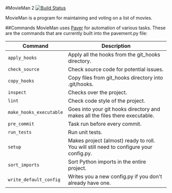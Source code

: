 #MovieMan 2 [![Build Status](https://travis-ci.org/simon-andrews/movieman2.svg?branch=master)](https://travis-ci.org/simon-andrews/movieman2)

MovieMan is a program for maintaining and voting on a list of movies.

##Commands
MovieMan uses [Paver](https://github.com/paver/paver) for automation of various tasks. These are the commands that are currently built into the pavement.py file:

| Command | Description |
|---------|-------------|
| `apply_hooks` | Apply all the hooks from the git_hooks directory. |
| `check_source` | Check source code for potential issues. |
| `copy_hooks` | Copy files from git_hooks directory into .git/hooks. |
| `inspect` | Checks over the project. |
| `lint` | Check code style of the project. |
| `make_hooks_executable` | Goes into your git hooks directory and makes all the files there executable. |
| `pre_commit` | Task run before every commit. |
| `run_tests` | Run unit tests. |
| `setup` | Makes project (almost) ready to roll. You will still need to configure your config.py. |
| `sort_imports` | Sort Python imports in the entire project. |
| `write_default_config` | Writes you a new config.py if you don't already have one. |
